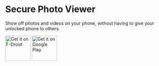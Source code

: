 # Secure Photo Viewer

Show off photos and videos on your phone, without having to give your unlocked phone to others.

<a href="https://f-droid.org/packages/com.gtp.showapicturetoyourfriend/" target="_blank">
<img src="https://f-droid.org/badge/get-it-on.png" alt="Get it on F-Droid" height="80"/></a>
<a href="https://play.google.com/store/apps/details?id=com.gtp.showapicturetoyourfriend" target="_blank">
<img src="https://play.google.com/intl/en_us/badges/images/generic/en-play-badge.png" alt="Get it on Google Play" height="80"/></a>
